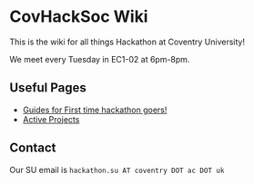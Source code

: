 # CovHackSoc Wiki

This is the wiki for all things Hackathon at Coventry University!

We meet every Tuesday in EC1-02 at 6pm-8pm.

## Useful Pages

* <a href="/firsttime/">Guides for First time hackathon goers!</a>
* <a href="/docs/projects.md/">Active Projects</a>

## Contact

Our SU email is `hackathon.su AT coventry DOT ac DOT uk`
